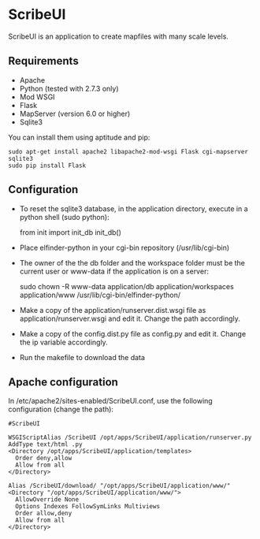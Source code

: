 ScribeUI
=========

ScribeUI is an application to create mapfiles with many scale levels.

Requirements
------------
*   Apache
*   Python (tested with 2.7.3 only)
*   Mod WSGI
*   Flask
*   MapServer (version 6.0 or higher)
*   Sqlite3

You can install them using aptitude and pip:

    sudo apt-get install apache2 libapache2-mod-wsgi Flask cgi-mapserver sqlite3
    sudo pip install Flask

Configuration
-------------
 *  To reset the sqlite3 database, in the application directory,
    execute in a python shell (sudo python):


    from init import init_db
    init_db()

 *  Place elfinder-python in your cgi-bin repository (/usr/lib/cgi-bin)

 *  The owner of the the db folder and the workspace folder must be the
    current user or www-data if the application is on a server:


    sudo chown -R www-data application/db application/workspaces \
    application/www /usr/lib/cgi-bin/elfinder-python/

 *  Make a copy of the application/runserver.dist.wsgi file as
    application/runserver.wsgi and edit it. Change the path accordingly.

 *  Make a copy of the config.dist.py file as config.py and edit it. Change the
    ip variable accordingly.

 *  Run the makefile to download the data


Apache configuration
--------------------
In /etc/apache2/sites-enabled/ScribeUI.conf, use the following configuration
(change the path):

    #ScribeUI     
    
    WSGIScriptAlias /ScribeUI /opt/apps/ScribeUI/application/runserver.py
    AddType text/html .py
    <Directory /opt/apps/ScribeUI/application/templates>
      Order deny,allow
      Allow from all
    </Directory>

    Alias /ScribeUI/download/ "/opt/apps/ScribeUI/application/www/"
    <Directory "/opt/apps/ScribeUI/application/www/">
      AllowOverride None
      Options Indexes FollowSymLinks Multiviews
      Order allow,deny
      Allow from all
    </Directory>


